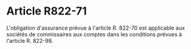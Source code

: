 # Article R822-71

L'obligation d'assurance prévue à l'article R. 822-70 est applicable aux sociétés de commissaires aux comptes dans les conditions prévues à l'article R. 822-98.